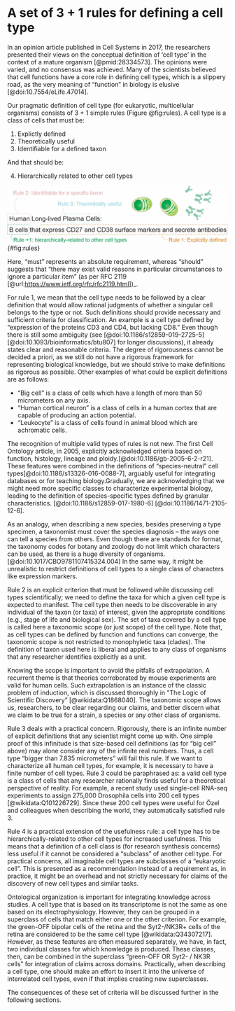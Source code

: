 # A set of 3 + 1 rules for defining a cell type

In an opinion article published in Cell Systems in 2017, the researchers presented their views on the conceptual definition of ‘cell type’ in the context of a mature organism [@pmid:28334573]. The opinions were varied, and no consensus was achieved. Many of the scientists believed that cell functions have a core role in defining cell types, which is a slippery road, as the very meaning of “function” in biology is elusive [@doi:10.7554/eLife.47014].

Our pragmatic definition of cell type (for eukaryotic, multicellular organisms) consists of 3 + 1 simple rules (Figure @fig:rules). A cell type is a class of cells that must be:

1. Explictly defined
2. Theoretically useful 
3. Identifiable for a defined taxon

And that should be:

4. Hierarchically related to other cell types

![ The set of 3 + 1 rules for defining a cell type.](images/four_rules_hn.jpg){#fig:rules}

Here, “must” represents an absolute requirement, whereas “should” suggests that “there may exist valid reasons in particular circumstances to ignore a particular item” (as per RFC 2119 [@url:https://www.ietf.org/rfc/rfc2119.html])_.

For rule 1, we mean that the cell type needs to be followed by a clear definition that would allow rational judgments of whether a singular cell belongs to the type or not. Such definitions should provide necessary and sufficient criteria for classification. An example is a cell type defined by “expression of the proteins CD3 and CD4, but lacking CD8.” Even though there is still some ambiguity (see [@doi:10.1186/s12859-019-2725-5] [@doi:10.1093/bioinformatics/btu807] for longer discussions), it already states clear and reasonable criteria. The degree of rigorousness cannot be decided a priori, as we still do not have a rigorous framework for representing biological knowledge, but we should strive to make definitions as rigorous as possible. Other examples of what could be explicit definitions are as follows:

- “Big cell” is a class of cells which have a length of more than 50 micrometers on any axis.
- “Human cortical neuron” is a class of cells in a human cortex that are capable of producing an action potential.
- “Leukocyte” is a class of cells found in animal blood which are achromatic cells.

The recognition of multiple valid types of rules is not new. The first Cell Ontology article, in 2005, explicitly acknowledged criteria based on function, histology, lineage and ploidy.[@doi:10.1186/gb-2005-6-2-r21]. These features were combined in the definitions of “species-neutral” cell types[@doi:10.1186/s13326-016-0088-7], arguably useful for integrating databases or for teaching biology.Gradually, we are acknowledging that we might need more specific classes to characterize experimental biology, leading to the definition of species-specific types defined by granular characteristics. [@doi:10.1186/s12859-017-1980-6] [@doi:10.1186/1471-2105-12-6]. 

As an analogy, when describing a new species, besides preserving a type specimen, a taxonomist must cover the species diagnosis – the ways one can tell a species from others. Even though there are standards for format, the taxonomy codes for botany and zoology do not limit which characters can be used, as there is a huge diversity of organisms. [@doi:10.1017/CBO9781107415324.004] In the same way, it might be unrealistic to restrict definitions of cell types to a single class of characters like expression markers.

Rule 2 is an explicit criterion that must be followed while discussing cell types scientifically; we need to define the taxa for which a given cell type is expected to manifest. The cell type then needs to be discoverable in any individual of the taxon (or taxa) of interest, given the appropriate conditions (e.g., stage of life and biological sex). The set of taxa covered by a cell type is called here a taxonomic scope (or just scope) of the cell type. Note that, as cell types can be defined by function and functions can converge, the taxonomic scope is not restricted to monophyletic taxa (clades). The definition of taxon used here is liberal and applies to any class of organisms that any researcher identifies explicitly as a unit.

Knowing the scope is important to avoid the pitfalls of extrapolation. A recurrent theme is that theories corroborated by mouse experiments are valid for human cells. Such extrapolation is an instance of the classic problem of induction, which is discussed thoroughly in "The Logic of Scientific Discovery” [@wikidata:Q1868040].  The taxonomic scope allows us, researchers, to be clear regarding our claims, and better discern what we claim to be true for a strain, a species or any other class of organisms. 

Rule 3 deals with a practical concern. Rigorously, there is an infinite number of explicit definitions that any scientist might come up with. One simple proof of this infinitude is that size-based cell definitions (as for “big cell” above) may alone consider any of the infinite real numbers. Thus, a cell type “bigger than 7.835 micrometers” will fail this rule. If we want to characterize all human cell types, for example, it is necessary to have a finite number of cell types. Rule 3 could be paraphrased as: a valid cell type is a class of cells that any researcher rationally finds useful for a theoretical perspective of reality. For example, a recent study used single-cell RNA-seq experiments to assign 275,000 Drosophila cells into 200 cell types [@wikidata:Q101226729]. Since these 200 cell types were useful for Özel and colleagues when describing the world, they automatically satisfied rule 3. 

Rule 4 is a practical extension of the usefulness rule: a cell type has to be hierarchically-related to other cell types for increased usefulness. This means that a definition of a cell class is (for research synthesis concerns) less useful if it cannot be considered a “subclass” of another cell type. For practical concerns, all imaginable cell types are subclasses of a “eukaryotic cell”. This is presented as a recommendation instead of a requirement as, in practice, it might be an overhead and not strictly necessary for claims of the discovery of new cell types and similar tasks.  

Ontological organization is important for integrating knowledge across studies. A cell type that is based on its transcriptome is not the same as one based on its electrophysiology. However, they can be grouped in a superclass of cells that match either one or the other criterion. For example, the green-OFF bipolar cells of the retina and the Syt2-/NK3R+ cells of the retina are considered to be the same cell type [@wikidata:Q34307217].   However, as these features are often measured separately, we have, in fact, two individual classes for which knowledge is produced. These classes, then, can be combined in the superclass “green-OFF OR Syt2- / NK3R cells” for integration of claims across domains. Practically, when describing a cell type, one should make an effort to insert it into the universe of interrelated cell types, even if that implies creating new superclasses.

The consequences of these set of criteria will be discussed further in the following sections. 